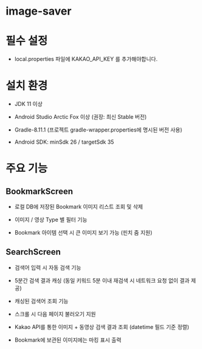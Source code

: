 # image-saver


<h1>필수 설정</h1>

- local.properties 파일에 KAKAO_API_KEY 를 추가해야합니다.

<h1>설치 환경</h1>

- JDK 11 이상

- Android Studio Arctic Fox 이상 (권장: 최신 Stable 버전)

- Gradle-8.11.1 (프로젝트 gradle-wrapper.properties에 명시된 버전 사용)

- Android SDK: minSdk 26 / targetSdk 35


<h1>주요 기능</h1>

<h2>BookmarkScreen</h2>

- 로컬 DB에 저장된 Bookmark 이미지 리스트 조회 및 삭제

- 이미지 / 영상 Type 별 필터 기능

- Bookmark 아이템 선택 시 큰 이미지 보기 가능 (핀치 줌 지원)

<h2>SearchScreen</h2>

- 검색어 입력 시 자동 검색 기능

- 5분간 검색 결과 캐싱 (동일 키워드 5분 이내 재검색 시 네트워크 요청 없이 결과 제공)

- 캐싱된 검색어 조회 기능

- 스크롤 시 다음 페이지 불러오기 지원

- Kakao API를 통한 이미지 + 동영상 검색 결과 조회 (datetime 필드 기준 정렬)

- Bookmark에 보관된 이미지에는 마킹 표시 출력